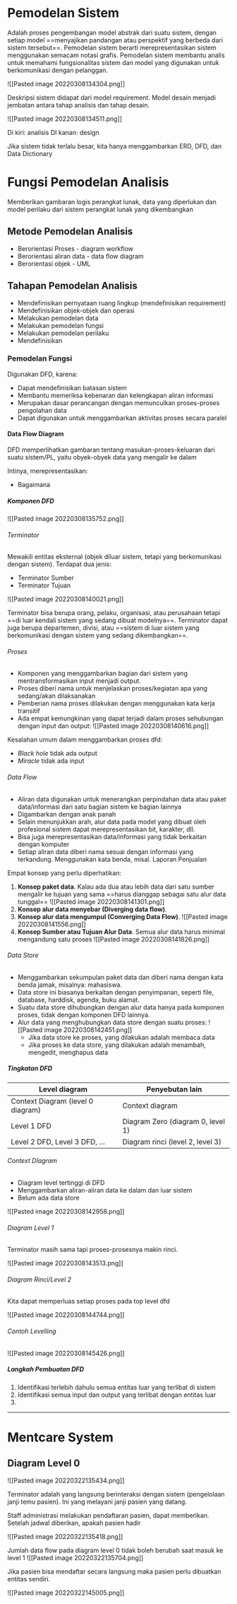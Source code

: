 # Pemodelan Sistem

Adalah proses pengembangan model abstrak dari suatu sistem, dengan setiap model ==menyajikan pandangan atau perspektif yang berbeda dari sistem tersebut==. Pemodelan sistem berarti merepresentasikan sistem menggunakan semacam notasi grafis. Pemodelan sistem membantu analis untuk memahami fungsionalitas sistem dan model yang digunakan untuk berkomunikasi dengan pelanggan.

![[Pasted image 20220308134304.png]]

Deskripsi sistem didapat dari model requirement. Model desain menjadi jembatan antara tahap analisis dan tahap desain.

![[Pasted image 20220308134511.png]]

Di kiri: analisis
DI kanan: design

Jika sistem tidak terlalu besar, kita hanya menggambarkan ERD, DFD, dan Data Dictionary

# Fungsi Pemodelan Analisis

Memberikan gambaran logis perangkat lunak, data yang diperlukan dan model perilaku dari sistem perangkat lunak yang dikembangkan

## Metode Pemodelan Analisis

- Berorientasi Proses - diagram workflow
- Berorientasi aliran data - data flow diagram
- Berorientasi objek - UML

## Tahapan Pemodelan Analisis

- Mendefinisikan pernyataan ruang lingkup (mendefinisikan requirement)
- Mendefinisikan objek-objek dan operasi
- Melakukan pemodelan data
- Melakukan pemodelan fungsi
- Melakukan pemodelan perilaku
- Mendefinisikan 

### Pemodelan Fungsi

Digunakan DFD, karena:
- Dapat mendefinisikan batasan sistem
- Membantu memeriksa kebenaran dan kelengkapan aliran informasi
- Merupakan dasar perancangan dengan memunculkan proses-proses pengolahan data
- Dapat digunakan untuk menggambarkan aktivitas proses secara paralel

#### Data Flow Diagram

DFD memperlihatkan gambaran tentang masukan-proses-keluaran dari suatu sistem/PL, yaitu obyek-obyek data yang mengalir ke dalam

Intinya, merepresentasikan:
- Bagaimana

##### Komponen DFD

![[Pasted image 20220308135752.png]]

###### Terminator

Mewakili entitas eksternal (objek diluar sistem, tetapi yang berkomunikasi dengan sistem). Terdapat dua jenis:
- Terminator Sumber
- Terminator Tujuan

![[Pasted image 20220308140021.png]]

Terminator bisa berupa orang, pelaku, organisasi, atau perusahaan tetapi ==di luar kendali sistem yang sedang dibuat modelnya==. Terminator dapat juga berupa departemen, divisi, atau ==sistem di luar sistem yang berkomunikasi dengan sistem yang sedang dikembangkan==.

###### Proses

- Komponen yang menggambarkan bagian dari sistem yang mentransformasikan input menjadi output.
- Proses diberi nama untuk menjelaskan proses/kegiatan apa yang sedang/akan dilaksanakan
- Pemberian nama proses dilakukan dengan menggunakan kata kerja transitif
- Ada empat kemungkinan yang dapat terjadi dalam proses sehubungan dengan input dan output:
	![[Pasted image 20220308140616.png]]

Kesalahan umum dalam menggambarkan proses dfd:

- *Black hole* tidak ada output
- *Miracle* tidak ada input

###### Data Flow

- Aliran data digunakan untuk menerangkan perpindahan data atau paket data/informasi dari satu bagian sistem ke bagian lainnya
- Digambarkan dengan anak panah
- Selain menunjukkan arah, alur data pada model yang dibuat oleh profesional sistem dapat merepresentasikan bit, karakter, dll.
- Bisa juga merepresentasikan data/informasi yang tidak berkaitan dengan komputer
- Setiap aliran data diberi nama sesuai dengan informasi yang terkandung. Menggunakan kata benda, misal. Laporan Penjualan

Empat konsep yang perlu diperhatikan:
1. **Konsep paket data**. Kalau ada dua atau lebih data dari satu sumber mengalir ke tujuan yang sama ==harus dianggap sebagai satu alur data tunggal==
	![[Pasted image 20220308141301.png]]
2. **Konsep alur data menyebar (Diverging data flow)**.
3. **Konsep alur data mengumpul (Converging Data Flow)**.
	![[Pasted image 20220308141556.png]]
4. **Konsep Sumber atau Tujuan Alur Data**. Semua alur data harus minimal mengandung satu proses
	![[Pasted image 20220308141826.png]]

###### Data Store

- Menggambarkan sekumpulan paket data dan diberi nama dengan kata benda jamak, misalnya: mahasiswa.
- Data store ini biasanya berkaitan dengan penyimpanan, seperti file, database, harddisk, agenda, buku alamat.
- Suatu data store dihubungkan dengan alur data hanya pada komponen proses, tidak dengan komponen DFD lainnya.
- Alur data yang menghubungkan data store dengan suatu proses:
	![[Pasted image 20220308142451.png]]
	- Jika data store ke proses, yang dilakukan adalah membaca data
	- Jika proses ke data store, yang dilakukan adalah menambah, mengedit, menghapus data

##### Tingkatan DFD

| Level diagram                     | Penyebutan lain                   |
| --------------------------------- | --------------------------------- |
| Context Diagram (level 0 diagram) | Context diagram                   |
| Level 1 DFD                       | Diagram Zero (diagram 0, level 1) |
| Level 2 DFD, Level 3 DFD, ...     | Diagram rinci (level 2, level 3)  | 

###### Context DIagram

- Diagram level tertinggi di DFD
- Menggambarkan aliran-aliran data ke dalam dan luar sistem
- Belum ada data store

![[Pasted image 20220308142958.png]]
###### Diagram Level 1

Terminator masih sama tapi proses-prosesnya makin rinci.

![[Pasted image 20220308143513.png]]

###### Diagram Rinci/Level 2

Kita dapat memperluas setiap proses pada top level dfd

![[Pasted image 20220308144744.png]]

###### Contoh Levelling

![[Pasted image 20220308145426.png]]

##### Langkah Pembuatan DFD

1. Identifikasi terlebih dahulu semua entitas luar yang terlibat di sistem
2. Identifikasi semua input dan output yang terlibat dengan entitas luar
3. 

---

# Mentcare System

## Diagram Level 0

![[Pasted image 20220322135434.png]]

Terminator adalah yang langsung berinteraksi dengan sistem (pengelolaan janji temu pasien). Ini yang melayani janji pasien yang datang.

Staff administrasi melakukan pendaftaran pasien, dapat memberikan. Setelah jadwal diberikan, apakah pasien hadir

![[Pasted image 20220322135418.png]]

Jumlah data flow pada diagram level 0 tidak boleh berubah saat masuk ke level 1
![[Pasted image 20220322135704.png]]

Jika pasien bisa mendaftar secara langsung maka pasien perlu dibuatkan entitas sendiri.

![[Pasted image 20220322145005.png]]